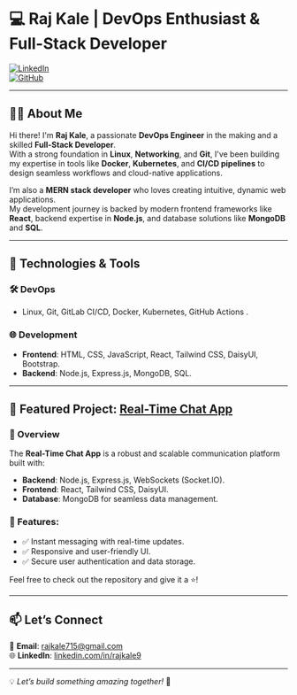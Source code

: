 # 💻 Raj Kale | DevOps Enthusiast & Full-Stack Developer  

[![LinkedIn](https://img.shields.io/badge/LinkedIn-%230077B5.svg?style=flat&logo=linkedin&logoColor=white)](https://www.linkedin.com/in/rajkale9)  
[![GitHub](https://img.shields.io/badge/GitHub-%23181717.svg?style=flat&logo=github&logoColor=white)](https://github.com/raj-kale)  

---

## 👨‍💻 About Me  

Hi there! I'm **Raj Kale**, a passionate **DevOps Engineer** in the making and a skilled **Full-Stack Developer**.  
With a strong foundation in **Linux**, **Networking**, and **Git**, I've been building my expertise in tools like **Docker**, **Kubernetes**, and **CI/CD pipelines** to design seamless workflows and cloud-native applications.  

I’m also a **MERN stack developer** who loves creating intuitive, dynamic web applications.  
My development journey is backed by modern frontend frameworks like **React**, backend expertise in **Node.js**, and database solutions like **MongoDB** and **SQL**.  

  

---

## 🔧 Technologies & Tools  

### 🛠 DevOps  
- Linux, Git, GitLab CI/CD, Docker, Kubernetes, GitHub Actions .  
   

### 🌐 Development  
- **Frontend**: HTML, CSS, JavaScript, React, Tailwind CSS, DaisyUI, Bootstrap.  
- **Backend**: Node.js, Express.js, MongoDB, SQL.  
  

---

## 🚀 Featured Project: [Real-Time Chat App](https://github.com/raj-kale/real-time-chat-app.git)  

### 🌟 Overview  
The **Real-Time Chat App** is a robust and scalable communication platform built with:  
- **Backend**: Node.js, Express.js, WebSockets (Socket.IO).  
- **Frontend**: React, Tailwind CSS, DaisyUI.  
- **Database**: MongoDB for seamless data management.  

### 🔑 Features:  
- ✅ Instant messaging with real-time updates.  
- ✅ Responsive and user-friendly UI.  
- ✅ Secure user authentication and data storage.  

Feel free to check out the repository and give it a ⭐!  

---

## 📫 Let’s Connect  

📧 **Email**: [rajkale715@gmail.com](mailto:rajkale715@gmail.com)  
🌐 **LinkedIn**: [linkedin.com/in/rajkale9](https://www.linkedin.com/in/rajkale9)  

---

💡 *Let’s build something amazing together!* 🚀  
